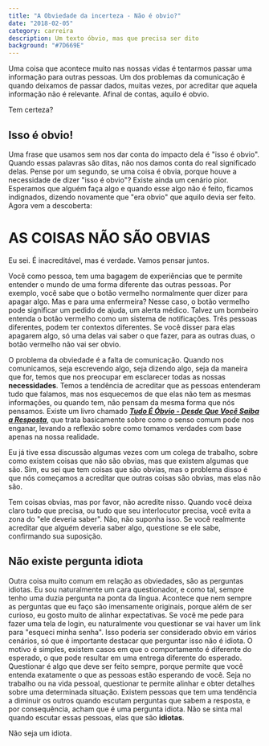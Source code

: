 ```yaml
---
title: "A Obviedade da incerteza - Não é obvio?"
date: "2018-02-05"
category: carreira
description: Um texto óbvio, mas que precisa ser dito
background: "#7D669E"
---
```


Uma coisa que acontece muito nas nossas vidas é tentarmos passar uma informação para outras pessoas. Um dos problemas da comunicação é quando deixamos de passar dados, muitas vezes, por acreditar que aquela informação não é relevante. Afinal de contas, aquilo é obvio.

Tem certeza?

## Isso é obvio!

Uma frase que usamos sem nos dar conta do impacto dela é "isso é obvio". Quando essas palavras são ditas, não nos damos conta do real significado delas. Pense por um segundo, se uma coisa é obvia, porque houve a necessidade de dizer "isso é obvio"? Existe ainda um cenário pior. Esperamos que alguém faça algo e quando esse algo não é feito, ficamos indignados, dizendo novamente que "era obvio" que aquilo devia ser feito. Agora vem a descoberta:

# AS COISAS NÃO SÃO OBVIAS

<ImagePoster caption="Ted Mosby chocado, se dando conta de que isso era obvio" src="/assets/img/oh_my_god.gif"></ImagePoster>

Eu sei. É inacreditável, mas é verdade. Vamos pensar juntos.

Você como pessoa, tem uma bagagem de experiências que te permite entender o mundo de uma forma diferente das outras pessoas. Por exemplo, você sabe que o botão vermelho normalmente quer dizer para apagar algo. Mas e para uma enfermeira? Nesse caso, o botão vermelho pode significar um pedido de ajuda, um alerta médico. Talvez um bombeiro entenda o botão vermelho como um sistema de notificações. Três pessoas diferentes, podem ter contextos diferentes. Se você disser para elas apagarem algo, só uma delas vai saber o que fazer, para as outras duas, o botão vermelho não vai ser obvio.

O problema da obviedade é a falta de comunicação. Quando nos comunicamos, seja escrevendo algo, seja dizendo algo, seja da maneira que for, temos que nos preocupar em esclarecer todas as nossas **necessidades**. Temos a tendência de acreditar que as pessoas entenderam tudo que falamos, mas nos esquecemos de que elas não tem as mesmas informações, ou quando tem, não pensam da mesma forma que nós pensamos. Existe um livro chamado [_**Tudo É Óbvio - Desde Que Você Saiba a Resposta**_](https://www.saraiva.com.br/tudo-e-obvio-desde-que-voce-saiba-a-resposta-3692682.html), que trata basicamente sobre como o senso comum pode nos enganar, levando a reflexão sobre como tomamos verdades com base apenas na nossa realidade.

Eu já tive essa discussão algumas vezes com um colega de trabalho, sobre como existem coisas que não são obvias, mas que existem algumas que são. Sim, eu sei que tem coisas que são obvias, mas o problema disso é que nós começamos a acreditar que outras coisas são obvias, mas elas não são.

Tem coisas obvias, mas por favor, não acredite nisso. Quando você deixa claro tudo que precisa, ou tudo que seu interlocutor precisa, você evita a zona do "ele deveria saber". Não, não suponha isso. Se você realmente acreditar que alguém deveria saber algo, questione se ele sabe, confirmando sua suposição.

## Não existe pergunta idiota

Outra coisa muito comum em relação as obviedades, são as perguntas idiotas. Eu sou naturalmente um cara questionador, e como tal, sempre tenho uma duzia pergunta na ponta da língua. Acontece que nem sempre as perguntas que eu faço são imensamente originais, porque além de ser curioso, eu gosto muito de alinhar expectativas. Se você me pede para fazer uma tela de login, eu naturalmente vou questionar se vai haver um link para "esqueci minha senha". Isso poderia ser considerado obvio em vários cenários, só que é importante destacar que perguntar isso não é idiota. O motivo é simples, existem casos em que o comportamento é diferente do esperado, o que pode resultar em uma entrega diferente do esperado. Questionar é algo que deve ser feito sempre, porque permite que você entenda exatamente o que as pessoas estão esperando de você. Seja no trabalho ou na vida pessoal, questionar te permite alinhar e obter detalhes sobre uma determinada situação. Existem pessoas que tem uma tendência a diminuir os outros quando escutam perguntas que sabem a resposta, e por consequência, acham que é uma pergunta idiota. Não se sinta mal quando escutar essas pessoas, elas que são **idiotas**.

<ImagePoster caption="Padawan dizendo que não entende" src="/assets/img/not_understand.gif"></ImagePoster>

Não seja um idiota.

<Signature></Signature>